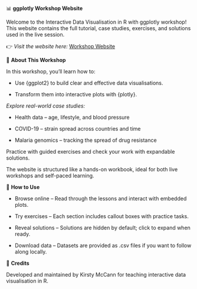 📊 **ggplotly Workshop Website**

Welcome to the Interactive Data Visualisation in R with ggplotly workshop!
This website contains the full tutorial, case studies, exercises, and solutions used in the live session.

👉 _Visit the website here:_ [Workshop Website](https://kirstymccann.github.io/ggplotly_workshop_website/)


📖 **About This Workshop**

In this workshop, you’ll learn how to:

- Use {ggplot2} to build clear and effective data visualisations.

- Transform them into interactive plots with {plotly}.


_Explore real-world case studies:_

- Health data – age, lifestyle, and blood pressure

- COVID-19 – strain spread across countries and time

- Malaria genomics – tracking the spread of drug resistance


Practice with guided exercises and check your work with expandable solutions.

The website is structured like a hands-on workbook, ideal for both live workshops and self-paced learning.


🚀 **How to Use**

- Browse online – Read through the lessons and interact with embedded plots.

- Try exercises – Each section includes callout boxes with practice tasks.

- Reveal solutions – Solutions are hidden by default; click to expand when ready.

- Download data – Datasets are provided as .csv files if you want to follow along locally.


🙌 **Credits**

Developed and maintained by Kirsty McCann for teaching interactive data visualisation in R.

